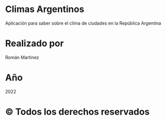# Climas Argentinos
Aplicación para saber sobre el clima de ciudades en la República Argentina

# Realizado por
Román Martinez

# Año
2022

# © Todos los derechos reservados
